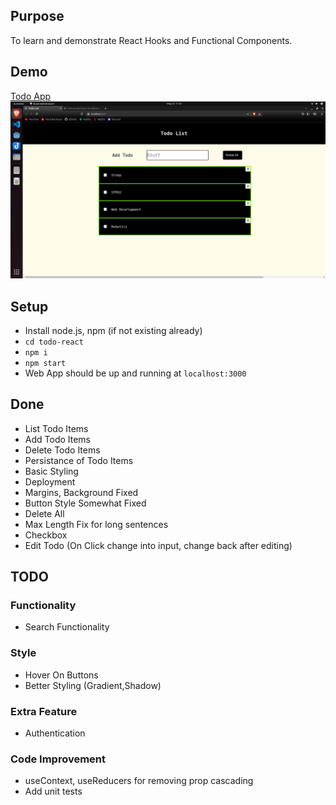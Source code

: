 ## Purpose

To learn and demonstrate React Hooks and Functional Components.

## Demo

<a href="https://todopolaris.netlify.app/">Todo App</a>
<img src="versions/3.png">

## Setup

- Install node.js, npm (if not existing already)
- `cd todo-react`
- `npm i`
- `npm start`
- Web App should be up and running at `localhost:3000`

## Done

- List Todo Items
- Add Todo Items
- Delete Todo Items
- Persistance of Todo Items
- Basic Styling
- Deployment
- Margins, Background Fixed
- Button Style Somewhat Fixed
- Delete All
- Max Length Fix for long sentences
- Checkbox
- Edit Todo (On Click change into input, change back after editing)

## TODO

### Functionality

- Search Functionality

### Style

- Hover On Buttons
- Better Styling (Gradient,Shadow)

### Extra Feature

- Authentication

### Code Improvement

- useContext, useReducers for removing prop cascading
- Add unit tests
